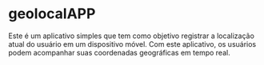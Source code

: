 # geolocalAPP
Este é um aplicativo simples que tem como objetivo registrar a localização atual do usuário em um dispositivo móvel. Com este aplicativo, os usuários podem acompanhar suas coordenadas geográficas em tempo real.
